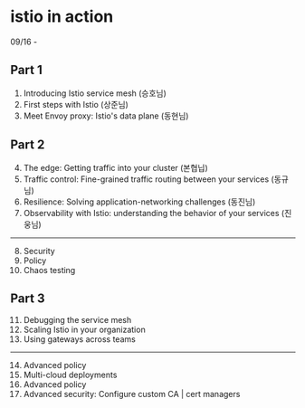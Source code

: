 # istio in action
09/16 - 

## Part 1
1. Introducing Istio service mesh (승호님)
2. First steps with Istio (상준님)
3. Meet Envoy proxy: Istio's data plane (동현님)

## Part 2
4. The edge: Getting traffic into your cluster (본협닙)
5. Traffic control: Fine-grained traffic routing between your services (동규님)
6. Resilience: Solving application-networking challenges (동진님)
7. Observability with Istio: understanding the behavior of your services (진웅님)

--- 

8. Security
9. Policy
10. Chaos testing

## Part 3
11. Debugging the service mesh
12. Scaling Istio in your organization
13. Using gateways across teams

--- 

14. Advanced policy
15. Multi-cloud deployments
16. Advanced policy
17. Advanced security: Configure custom CA | cert managers

